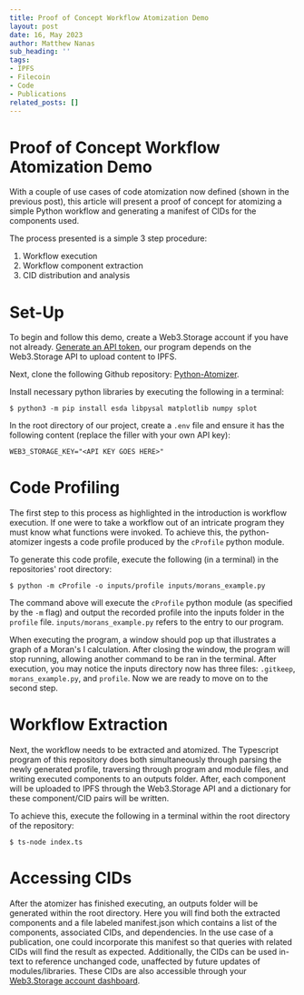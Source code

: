 ```yaml
---
title: Proof of Concept Workflow Atomization Demo
layout: post
date: 16, May 2023
author: Matthew Nanas
sub_heading: ''
tags:
- IPFS
- Filecoin
- Code
- Publications
related_posts: []
---
```

# Proof of Concept Workflow Atomization Demo

With a couple of use cases of code atomization now defined (shown in the previous post), this article will present a proof of concept for atomizing a simple Python workflow and generating a manifest of CIDs for the components used.

The process presented is a simple 3 step procedure:

1. Workflow execution
2. Workflow component extraction
3. CID distribution and analysis

# Set-Up

To begin and follow this demo, create a Web3.Storage account if you have not already. [Generate an API token](https://web3.storage/docs/how-tos/generate-api-token/), our program depends on the Web3.Storage API to upload content to IPFS.

Next, clone the following Github repository: [Python-Atomizer](https://github.com/easierdata/Python-Atomizer).

Install necessary python libraries by executing the following in a terminal:

```shell
$ python3 -m pip install esda libpysal matplotlib numpy splot
```

In the root directory of our project, create a `.env` file and ensure it has the following content (replace the filler with your own API key):

```shell
WEB3_STORAGE_KEY="<API KEY GOES HERE>"
```

# Code Profiling

The first step to this process as highlighted in the introduction is workflow execution. If one were to take a workflow out of an intricate program they must know what functions were invoked. To achieve this, the python-atomizer ingests a code profile produced by the `cProfile` python module.

To generate this code profile, execute the following (in a terminal) in the repositories' root directory:

```shell
$ python -m cProfile -o inputs/profile inputs/morans_example.py
```

The command above will execute the `cProfile` python module (as specified by the `-m` flag) and output the recorded profile into the inputs folder in the `profile` file. `inputs/morans_example.py` refers to the entry to our program.

When executing the program, a window should pop up that illustrates a graph of a Moran's I calculation. After closing the window, the program will stop running, allowing another command to be ran in the terminal. After execution, you may notice the inputs directory now has three files: `.gitkeep`, `morans_example.py`, and `profile`. Now we are ready to move on to the second step.

# Workflow Extraction

Next, the workflow needs to be extracted and atomized. The Typescript program of this repository does both simultaneously through parsing the newly generated profile, traversing through program and module files, and writing executed components to an outputs folder. After, each component will be uploaded to IPFS through the Web3.Storage API and a dictionary for these component/CID pairs will be written.

To achieve this, execute the following in a terminal within the root directory of the repository:

```shell
$ ts-node index.ts
```

# Accessing CIDs

After the atomizer has finished executing, an outputs folder will be generated within the root directory. Here you will find both the extracted components and a file labeled manifest.json which contains a list of the components, associated CIDs, and dependencies. In the use case of a publication, one could incorporate this manifest so that queries with related CIDs will find the result as expected. Additionally, the CIDs can be used in-text to reference unchanged code, unaffected by future updates of modules/libraries. These CIDs are also accessible through your [Web3.Storage account dashboard](https://web3.storage/account/).
